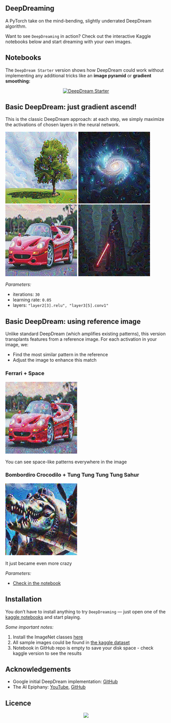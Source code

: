 ## DeepDreaming

A PyTorch take on the mind-bending, slightly underrated DeepDream algorithm.


Want to see `DeepDreaming` in action? Check out the interactive Kaggle notebooks below and start dreaming with your own images.

## Notebooks
The `DeepDream Starter` version shows how DeepDream could work without implementing any additional tricks like an **image pyramid** or **gradient smoothing:**
<div align="center">
  <a href="https://www.kaggle.com/code/vladislavlassa/deepdream-starter">
    <img src="https://img.shields.io/badge/Kaggle-DeepDream%20Starter-blue?logo=kaggle"
    alt="DeepDream Starter"/>
  </a>
</div>

## Basic DeepDream: just gradient ascend!
This is the classic DeepDream approach: at each step, we simply maximize the activations of chosen layers in the neural network.

![](assets/tree.png) ![](assets/space.jpeg)
![](assets/ferrari.jpg) ![](assets/dart_vader.jpeg)

*Parameters:*
- iterations: `30`
- learning rate: `0.05`
- layers: `"layer2[3].relu", "layer3[5].conv1"`

## Basic DeepDream: using reference image
Unlike standard DeepDream (which amplifies existing patterns), this version transplants features from a reference image. For each activation in your image, we:
*  Find the most similar pattern in the reference
*  Adjust the image to enhance this match

### Ferrari + Space
![](assets/ferrari_space_reference.png)

You can see space-like patterns everywhere in the image
### Bombordiro Crocodilo + Tung Tung Tung Tung Sahur
![](assets/crocodilo_sahur_reference.png)

It just became even more crazy

*Parameters:*
- [Check in the notebook](deepdream-starter.ipynb)

## Installation
You don’t have to install anything to try `DeepDreaming` — just open one of the [kaggle notebooks](#notebooks) and start playing.

*Some important notes:*
1. Install the ImageNet classes [here](https://gist.github.com/4e1342c10a71981d0b491e1b8227328b.git)
2. All sample images could be found in [the kaggle dataset](https://www.kaggle.com/datasets/vladislavlassa/deepdream-sample-images)
3. Notebook in GitHub repo is empty to save your disk space - check kaggle version to see the results

## Acknowledgements
- Google initial DeepDream implementation: [GitHub](https://github.com/google/deepdream/tree/master)
- The AI Epiphany: [YouTube](https://www.youtube.com/@TheAIEpiphany), [GitHub](https://github.com/gordicaleksa/pytorch-deepdream)

## Licence
<div align="center">
    <a href="https://github.com/Lassa30/deepdreaming/blob/main/LICENSE">
        <img src="https://img.shields.io/badge/License-MIT-blue.svg">
    </a>
</div>